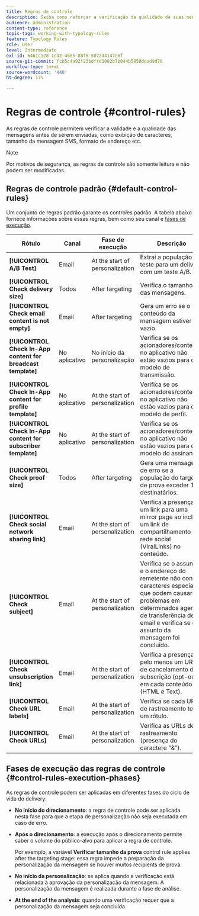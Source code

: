 ```yaml
---
title: Regras de controle
description: Saiba como reforçar a verificação de qualidade de suas mensagens com regras de controle.
audience: administration
content-type: reference
topic-tags: working-with-typology-rules
feature: Typology Rules
role: User
level: Intermediate
exl-id: 6461c128-1e42-4685-88f8-507244147e6f
source-git-commit: fcb5c4a92f23bdffd1082b7b044b5859dead9d70
workflow-type: tm+mt
source-wordcount: '440'
ht-degree: 17%

---
```


# Regras de controle {#control-rules}

As regras de controle permitem verificar a validade e a qualidade das mensagens antes de serem enviadas, como exibição de caracteres, tamanho da mensagem SMS, formato de endereço etc.

>[!NOTE]
>
>Por motivos de segurança, as regras de controle são somente leitura e não podem ser modificadas.

## Regras de controle padrão {#default-control-rules}

Um conjunto de regras padrão garante os controles padrão. A tabela abaixo fornece informações sobre essas regras, bem como seu canal e [fases de execução](#control-rules-execution-phases).

| Rótulo | Canal | Fase de execução | Descrição |
|---------|----------|---------|---------|
| **[!UICONTROL A/B Test]** | Email | At the start of personalization | Extrai a população de teste para um delivery com um teste A/B. |
| **[!UICONTROL Check delivery size]** | Todos | After targeting | Verifica o tamanho das mensagens. |
| **[!UICONTROL Check email content is not empty]** | Email | After targeting | Gera um erro se o conteúdo da mensagem estiver vazio. |
| **[!UICONTROL Check In-App content for broadcast template]** | No aplicativo | No início da personalização | Verifica se os acionadores/conteúdo no aplicativo não estão vazios para o modelo de transmissão. |
| **[!UICONTROL Check In-App content for profile template]** | No aplicativo | At the start of personalization | Verifica se os acionadores/conteúdo no aplicativo não estão vazios para o modelo de perfil. |
| **[!UICONTROL Check In-App content for subscriber template]** | No aplicativo | At the start of personalization | Verifica se os acionadores/conteúdo no aplicativo não estão vazios para o modelo do assinante. |
| **[!UICONTROL Check proof size]** | Todos | After targeting | Gera uma mensagem de erro se a população do target de prova exceder 100 destinatários. |
| **[!UICONTROL Check social network sharing link]** | Email | At the start of personalization | Verifica a presença de um link para uma mirror page ao incluir um link de compartilhamento de rede social (ViralLinks) no conteúdo. |
| **[!UICONTROL Check subject]** | Email | At the start of personalization | Verifica se o assunto e o endereço do remetente não contêm caracteres especiais que podem causar problemas em determinados agentes de transferência de email e verifica se o assunto da mensagem foi concluído. |
| **[!UICONTROL Check unsubscription link]** | Email | At the start of personalization | Verifica a presença de pelo menos um URL de cancelamento de subscrição (opt-out) em cada conteúdo (HTML e Text). |
| **[!UICONTROL Check URL labels]** | Email | At the start of personalization | Verifica se cada URL de rastreamento tem um rótulo. |
| **[!UICONTROL Check URLs]** | Email | At the start of personalization | Verifica as URLs de rastreamento (presença do caractere &quot;&amp;&quot;). |

## Fases de execução das regras de controle {#control-rules-execution-phases}

As regras de controle podem ser aplicadas em diferentes fases do ciclo de vida do delivery:

* **No início do direcionamento**: a regra de controle pode ser aplicada nesta fase para que a etapa de personalização não seja executada em caso de erro.

* **Após o direcionamento**: a execução após o direcionamento permite saber o volume do público-alvo para aplicar a regra de controle.

  Por exemplo, a variável **Verificar tamanho da prova** control rule applies after the targeting stage: essa regra impede a preparação da personalização da mensagem se houver muitos recipients de prova.

* **No início da personalização**: se aplica quando a verificação está relacionada à aprovação da personalização da mensagem. A personalização da mensagem é realizada durante a fase de análise.

* **At the end of the analysis**: quando uma verificação requer que a personalização da mensagem seja concluída.
